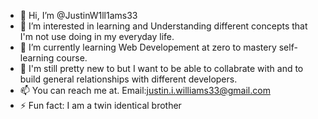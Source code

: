 - 👋 Hi, I’m @JustinW1ll1ams33
- 👀 I’m interested in learning and Understanding different concepts that I'm not use doing in my everyday life.
- 🌱 I’m currently learning Web Developement at zero to mastery self-learning course.
- 💞️ I'm still pretty new to but I want to be able to collabrate with and to build general relationships with different developers. 
- 📫 You can reach me at. Email:justin.i.williams33@gmail.com
- ⚡ Fun fact: I am a twin identical brother 
<!---
JustinW1ll1ams33/JustinW1ll1ams33 is a ✨ special ✨ repository because its `README.md` (this file) appears on your GitHub profile.
You can click the Preview link to take a look at your changes.
--->
